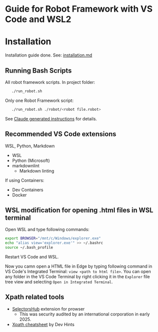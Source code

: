 # Guide for Robot Framework with VS Code and WSL2

# Installation
Installation guide done. See: [installation.md](./installation.md)

## Running Bash Scripts


All robot framework scripts. In project folder:

```bash
   ./run_robot.sh
```

Only one Robot Framework script:

```bash
   ./run_robot.sh ./robot/<robot file.robot>
```

See [Claude generated instructions](./claude_run_robot.md) for details.

## Recommended VS Code extensions

WSL, Python, Markdown
- WSL
- Python (Microsoft)
- markdownlint
   - Markdown linting

If using Containers:
- Dev Containers
- Docker

## WSL modification for opening .html files in WSL terminal

Open WSL and type following commands: 

```bash
export BROWSER="/mnt/c/Windows/explorer.exe"
echo "alias view='explorer.exe'" >> ~/.bashrc
source ~/.bash_profile 
```

Restart VS Code and WSL.

Now you camn open a HTML file in Edge by typing following command in VS Code's Integrated Terminal: `view <path to html file>`. You can open any folder in the VS Code Terminal by right clicking it in the `Explorer` file tree view and selecting `Open in Integrated Terminal`.

## Xpath related tools

- [SelectorsHub](https://microsoftedge.microsoft.com/addons/detail/selectorshub-xpath-help/iklfpdeiaeeookjohbiblmkffnhdippe) extension for prowser
   - This was security audited by an international corporation in early 2025.
- [Xpath cheatsheet](https://devhints.io/xpath) by Dev Hints